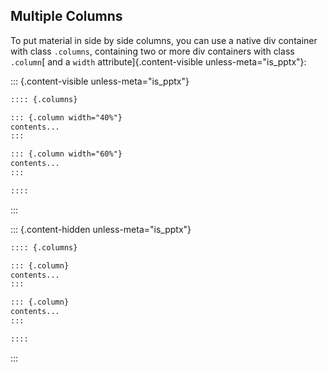 ## Multiple Columns

To put material in side by side columns, you can use a native div container with class `.columns`, containing two or more div containers with class `.column`[ and a `width` attribute]{.content-visible unless-meta="is_pptx"}:

::: {.content-visible unless-meta="is_pptx"}
``` markdown
:::: {.columns}

::: {.column width="40%"}
contents...
:::

::: {.column width="60%"}
contents...
:::

::::
```
:::


::: {.content-hidden unless-meta="is_pptx"}
``` markdown
:::: {.columns}

::: {.column}
contents...
:::

::: {.column}
contents...
:::

::::
```

:::